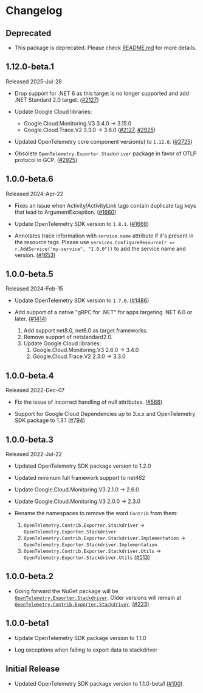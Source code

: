 # Changelog

## Deprecated

* This package is deprecated. Please check [README.md](README.md#deprecated)
  for more details.

## 1.12.0-beta.1

Released 2025-Jul-28

* Drop support for .NET 6 as this target is no longer supported
  and add .NET Standard 2.0 target.
  ([#2127](https://github.com/open-telemetry/opentelemetry-dotnet-contrib/pull/2127))

* Update Google Cloud libraries:
  * Google.Cloud.Monitoring.V3 3.4.0 -> 3.15.0
  * Google.Cloud.Trace.V2 3.3.0 -> 3.6.0
    ([#2127](https://github.com/open-telemetry/opentelemetry-dotnet-contrib/pull/2127),
    [#2925](https://github.com/open-telemetry/opentelemetry-dotnet-contrib/pull/2925))

* Updated OpenTelemetry core component version(s) to `1.12.0`.
  ([#2725](https://github.com/open-telemetry/opentelemetry-dotnet-contrib/pull/2725))

* Obsolete `OpenTelemetry.Exporter.Stackdriver` package
  in favor of OTLP protocol in GCP.
  ([#2925](https://github.com/open-telemetry/opentelemetry-dotnet-contrib/pull/2925))

## 1.0.0-beta.6

Released 2024-Apr-22

* Fixes an issue when Activity/ActivityLink tags contain duplicate tag keys
  that lead to ArgumentException.
  ([#1660](https://github.com/open-telemetry/opentelemetry-dotnet-contrib/pull/1660))

* Update OpenTelemetry SDK version to `1.8.1`.
  ([#1668](https://github.com/open-telemetry/opentelemetry-dotnet-contrib/pull/1668))

* Annotates trace information with `service.name` attribute
  if it's present in the resource tags. Please use
  `services.ConfigureResource(r => r.AddService("my-service", "1.0.0"))`
  to add the service name and version.
  ([#1653](https://github.com/open-telemetry/opentelemetry-dotnet-contrib/pull/1653))

## 1.0.0-beta.5

Released 2024-Feb-15

* Update OpenTelemetry SDK version to `1.7.0`.
  ([#1486](https://github.com/open-telemetry/opentelemetry-dotnet-contrib/pull/1486))

* Add support of a native "gRPC for .NET" for apps targeting .NET 6.0 or later.
  ([#1414](https://github.com/open-telemetry/opentelemetry-dotnet-contrib/issues/1414))
  1. Add support net8.0, net6.0 as target frameworks.
  2. Remove support of netstandard2.0.
  3. Update Google Cloud libraries:
     1. Google.Cloud.Monitoring.V3 2.6.0 -> 3.4.0
     2. Google.Cloud.Trace.V2 2.3.0 -> 3.3.0

## 1.0.0-beta.4

Released 2022-Dec-07

* Fix the issue of incorrect handling of null attributes.
  ([#566](https://github.com/open-telemetry/opentelemetry-dotnet-contrib/pull/566))

* Support for Google Cloud Dependencies up to 3.x.x
  and OpenTelemetry SDK package to 1.3.1
  ([#794](https://github.com/open-telemetry/opentelemetry-dotnet-contrib/pull/794))

## 1.0.0-beta.3

Released 2022-Jul-22

* Updated OpenTelemetry SDK package version to 1.2.0

* Updated minimum full framework support to net462

* Update Google.Cloud.Monitoring.V3 2.1.0 -> 2.6.0

* Update Google.Cloud.Monitoring.V3 2.0.0 -> 2.3.0

* Rename the namespaces to remove the word `Contrib` from them:
  1. `OpenTelemetry.Contrib.Exporter.Stackdriver` ->
     `OpenTelemetry.Exporter.Stackdriver`
  2. `OpenTelemetry.Contrib.Exporter.Stackdriver.Implementation` ->
     `OpenTelemetry.Exporter.Stackdriver.Implementation`
  3. `OpenTelemetry.Contrib.Exporter.Stackdriver.Utils` ->
  `OpenTelemetry.Exporter.Stackdriver.Utils`
  [(#513)](https://github.com/open-telemetry/opentelemetry-dotnet-contrib/pull/513)

## 1.0.0-beta.2

* Going forward the NuGet package will be
  [`OpenTelemetry.Exporter.Stackdriver`](https://www.nuget.org/packages/OpenTelemetry.Exporter.Stackdriver).
  Older versions will remain at
  [`OpenTelemetry.Contrib.Exporter.Stackdriver`](https://www.nuget.org/packages/OpenTelemetry.Contrib.Exporter.Stackdriver).
  [(#223)](https://github.com/open-telemetry/opentelemetry-dotnet-contrib/pull/223)

## 1.0.0-beta1

* Update OpenTelemetry SDK package version to 1.1.0

* Log exceptions when failing to export data to stackdriver

## Initial Release

* Updated OpenTelemetry SDK package version to 1.1.0-beta1
  ([#100](https://github.com/open-telemetry/opentelemetry-dotnet-contrib/pull/100))
